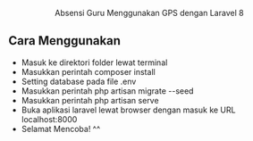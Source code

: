 <p align="center">Absensi Guru Menggunakan GPS dengan Laravel 8</p>

## Cara Menggunakan
- Masuk ke direktori folder lewat terminal
- Masukkan perintah composer install
- Setting database pada file .env
- Masukkan perintah php artisan migrate --seed
- Masukkan perintah php artisan serve
- Buka aplikasi laravel lewat browser dengan masuk ke URL localhost:8000
- Selamat Mencoba! ^^ 
